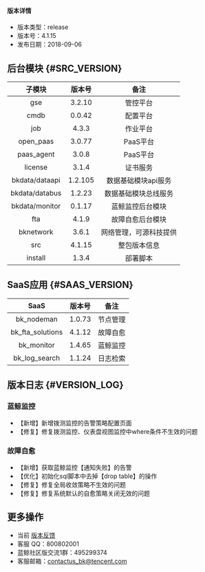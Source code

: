
#### 版本详情

- 版本类型：release  
- 版本号：4.1.15
- 发布日期：2018-09-06 


## 后台模块 {#SRC_VERSION}

|     子模块     | 版本号  |          备注          |
|:--------------:|:-------:|:----------------------:|
|      gse       | 3.2.10  |        管控平台        |
|      cmdb      | 0.0.42  |        配置平台        |
|      job       |  4.3.3  |        作业平台        |
|   open_paas    | 3.0.77  |        PaaS平台        |
|   paas_agent   |  3.0.8  |        PaaS平台        |
|    license     |  3.1.4  |        证书服务        |
| bkdata/dataapi | 1.2.105 |  数据基础模块api服务   |
| bkdata/databus | 1.2.23  |  数据基础模块总线服务  |
| bkdata/monitor | 0.1.17 |    蓝鲸监控后台模块    |
|      fta       |  4.1.9  |    故障自愈后台模块    |
|   bknetwork    |  3.6.1  | 网络管理，可源科技提供 |
|      src       | 4.1.15  |      整包版本信息      |
|    install     |  1.3.4  |        部署脚本        |

## SaaS应用 {#SAAS_VERSION}

|       SaaS       | 版本号 |   备注   |
|:----------------:|:------:|:--------:|
|    bk_nodeman    | 1.0.73 | 节点管理 |
| bk_fta_solutions | 4.1.12 | 故障自愈 |
|    bk_monitor    | 1.4.65 | 蓝鲸监控 |
|  bk_log_search   | 1.1.24 | 日志检索 |

## 版本日志 {#VERSION_LOG}

### 蓝鲸监控

- 【新增】新增拨测监控的告警策略配置页面
- 【修复】修复拨测监控、仪表盘视图监控中where条件不生效的问题

### 故障自愈

- 【新增】获取蓝鲸监控【通知失败】的告警
- 【优化】初始化sql脚本中去掉【drop table】的操作
- 【修复】修复全局收敛策略不生效的问题
- 【修复】修复系统默认的自愈策略关闭无效的问题

## 更多操作

- 当前 [版本反馈](http://bk.tencent.com/s-mart/community)
- 客服 QQ：800802001
- 蓝鲸社区版交流1群：495299374
- 客服邮箱：contactus_bk@tencent.com
